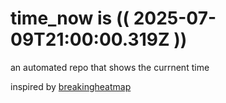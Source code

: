 # time_now is (( 2025-07-09T21:00:00.319Z ))

an automated repo that shows the currnent time

inspired by [breakingheatmap](https://github.com/breakingheatmap/breakingheatmap)